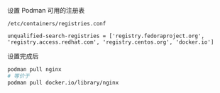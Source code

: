 设置 Podman 可用的注册表

`/etc/containers/registries.conf`

```
unqualified-search-registries = ['registry.fedoraproject.org', 'registry.access.redhat.com', 'registry.centos.org', 'docker.io']
```

设置完成后

```bash
podman pull nginx
# 等价于
podman pull docker.io/library/nginx
```